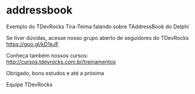 # addressbook
Exemplo do TDevRocks Tira-Teima falando sobre TAddressBook do Delphi

Se tiver dúvidas, acesse nosso grupo aberto de seguidores do TDevRocks <br>
https://goo.gl/kD1eJF

Conheça também nossos cursos:<br>
http://cursos.tdevrocks.com.br/treinamentos

Obrigado, bons estudos e até a próxima

Equipe TDevRocks

